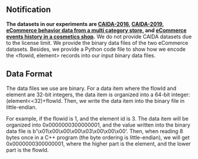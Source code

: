 ## **Notification**

**The datasets in our experiments are [CAIDA-2016](http://www.caida.org/data/passive/passive_2016_dataset.xml), [CAIDA-2019](http://www.caida.org/data/passive/passive_2019_dataset.xml), [eCommerce behavior data from a multi category store](https://www.kaggle.com/datasets/mkechinov/ecommerce-behavior-data-from-multi-category-store), and [eCommerce events history in a cosmetics shop](https://www.kaggle.com/datasets/mkechinov/ecommerce-events-history-in-cosmetics-shop).** We do not provide CAIDA datasets due to the license limit. We provide the binary data files of the two eCommerce datasets. Besides, we provide a Python code file to show how we encode the <flowid, element> records into our input binary data files.

## **Data Format**

The data files we use are binary. For a data item where the flowId and element are 32-bit integers, the data item is organized into a 64-bit integer: (element<<32)+flowId. Then, we write the data item into the binary file in little-endian.

For example, if the flowid is 1, and the element id is 3. The data item will be organized into 0x0000000300000001, and the value written into the binary data file is b'\x01\x00\x00\x00\x03\x00\x00\x00'. Then, when reading 8 bytes once in a C++ program (the byte ordering is little-endian), we will get 0x0000000300000001, where the higher part is the element, and the lower part is the flowId.

